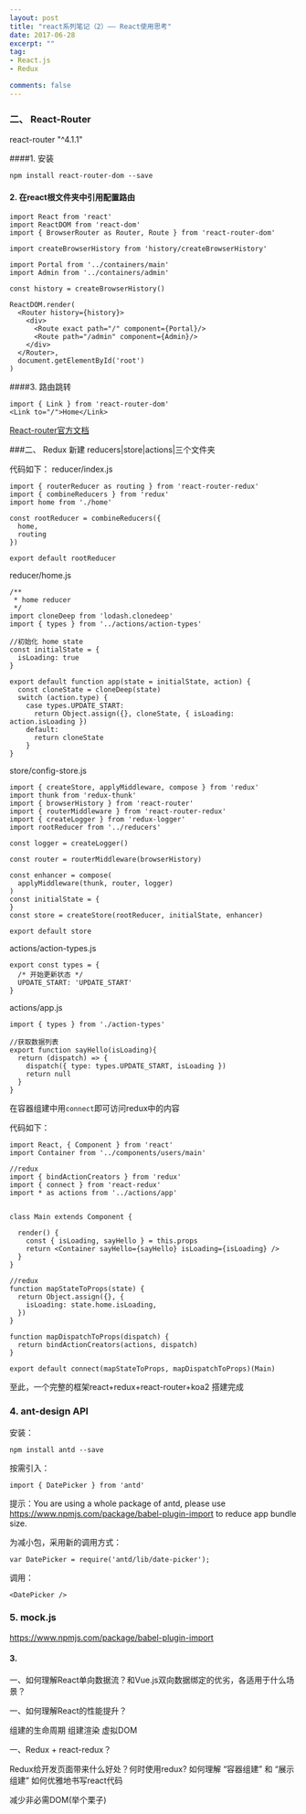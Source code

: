 ```yaml
---
layout: post
title: "react系列笔记（2）—— React使用思考"
date: 2017-06-28
excerpt: ""
tag:
- React.js
- Redux

comments: false
---
```



### 二、 React-Router

react-router  "^4.1.1"

####1. 安装

	npm install react-router-dom --save
	
#### 2. 在react根文件夹中引用配置路由
	
	import React from 'react'
	import ReactDOM from 'react-dom'
	import { BrowserRouter as Router, Route } from 'react-router-dom'
	
	import createBrowserHistory from 'history/createBrowserHistory'
	
	import Portal from '../containers/main'
	import Admin from '../containers/admin'
	
	const history = createBrowserHistory()
	
	ReactDOM.render(
	  <Router history={history}>
	    <div>
	      <Route exact path="/" component={Portal}/>
	      <Route path="/admin" component={Admin}/>
	    </div>
	  </Router>,
	  document.getElementById('root')
	)
	
####3. 路由跳转

	import { Link } from 'react-router-dom'
	<Link to="/">Home</Link>
	
<a href="https://reacttraining.com/react-router/web/example/basic">React-router官方文档</a>


###二、 Redux
新建 reducers|store|actions|三个文件夹

代码如下： 
reducer/index.js

	import { routerReducer as routing } from 'react-router-redux'
	import { combineReducers } from 'redux'
	import home from './home'
	
	const rootReducer = combineReducers({
	  home,
	  routing
	})
	
	export default rootReducer

reducer/home.js

	/**
	 * home reducer
	 */
	import cloneDeep from 'lodash.clonedeep'
	import { types } from '../actions/action-types'
	
	//初始化 home state
	const initialState = {
	  isLoading: true
	}
	
	export default function app(state = initialState, action) {
	  const cloneState = cloneDeep(state)
	  switch (action.type) {
	    case types.UPDATE_START:
	      return Object.assign({}, cloneState, { isLoading: action.isLoading })
	    default:
	      return cloneState
	    }
	}

store/config-store.js

	import { createStore, applyMiddleware, compose } from 'redux'
	import thunk from 'redux-thunk'
	import { browserHistory } from 'react-router'
	import { routerMiddleware } from 'react-router-redux'
	import { createLogger } from 'redux-logger'
	import rootReducer from '../reducers'
	
	const logger = createLogger()
	
	const router = routerMiddleware(browserHistory)
	
	const enhancer = compose(
	  applyMiddleware(thunk, router, logger)
	)
	const initialState = {
	}
	const store = createStore(rootReducer, initialState, enhancer)
	
	export default store

actions/action-types.js

	export const types = {
	  /* 开始更新状态 */
	  UPDATE_START: 'UPDATE_START'
	}
	
actions/app.js

	import { types } from './action-types'
	
	//获取数据列表
	export function sayHello(isLoading){
	  return (dispatch) => {
	    dispatch({ type: types.UPDATE_START, isLoading })
	    return null
	  }
	}
	
在容器组建中用`connect`即可访问redux中的内容

代码如下：

	import React, { Component } from 'react'
	import Container from '../components/users/main'
	
	//redux
	import { bindActionCreators } from 'redux'
	import { connect } from 'react-redux'
	import * as actions from '../actions/app'
	
	
	class Main extends Component {
	
	  render() {
	    const { isLoading, sayHello } = this.props
	    return <Container sayHello={sayHello} isLoading={isLoading} />
	  }
	}
	
	//redux
	function mapStateToProps(state) {
	  return Object.assign({}, {
	    isLoading: state.home.isLoading,
	  })
	}
	
	function mapDispatchToProps(dispatch) {
	  return bindActionCreators(actions, dispatch)
	}
	
	export default connect(mapStateToProps, mapDispatchToProps)(Main)

至此，一个完整的框架react+redux+react-router+koa2 搭建完成

### 4. ant-design API
安装：

	npm install antd --save

按需引入：
	
	import { DatePicker } from 'antd'
	
提示：You are using a whole package of antd, please use https://www.npmjs.com/package/babel-plugin-import to reduce app bundle size.

为减小包，采用新的调用方式：


	var DatePicker = require('antd/lib/date-picker');

调用：
	
	<DatePicker />	
	
	
### 5. mock.js

	
	
	
	
https://www.npmjs.com/package/babel-plugin-import
#### 3.
一、如何理解React单向数据流？和Vue.js双向数据绑定的优劣，各适用于什么场景？

一、如何理解React的性能提升？

   组建的生命周期
   组建渲染
    虚拟DOM	
    
一、Redux + react-redux？

Redux给开发页面带来什么好处？何时使用redux?
如何理解 “容器组建” 和 “展示组建”
如何优雅地书写react代码

减少非必需DOM(举个栗子)